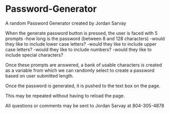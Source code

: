 # Password-Generator

A random Password Generator created by Jordan Sarvay

When the generate password button is pressed, the user is faced with 5 prompts
	-how long is the password (between 8 and 128 characters)
	-would they like to include lower case letters?
	-would they like to include upper case letters?
	-would they like to include numbers?
	-would they like to include special characters?

Once these prompts are answered, a bank of usable characters is created as a variable from which we can randomly select to create a password based on user submitted length.

Once the password is generated, it is pushed to the text box on the page.

This may be repeated without having to reload the page.

All questions or comments may be sent to Jordan Sarvay at 804-305-4878